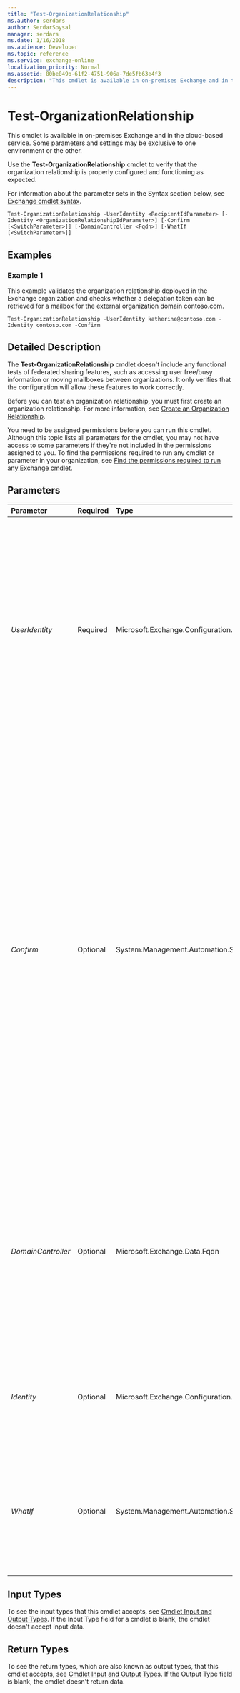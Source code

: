 ```yaml
---
title: "Test-OrganizationRelationship"
ms.author: serdars
author: SerdarSoysal
manager: serdars
ms.date: 1/16/2018
ms.audience: Developer
ms.topic: reference
ms.service: exchange-online
localization_priority: Normal
ms.assetid: 80be049b-61f2-4751-906a-7de5fb63e4f3
description: "This cmdlet is available in on-premises Exchange and in the cloud-based service. Some parameters and settings may be exclusive to one environment or the other."
---
```


# Test-OrganizationRelationship

This cmdlet is available in on-premises Exchange and in the cloud-based service. Some parameters and settings may be exclusive to one environment or the other. 
  
Use the **Test-OrganizationRelationship** cmdlet to verify that the organization relationship is properly configured and functioning as expected.
  
For information about the parameter sets in the Syntax section below, see [Exchange cmdlet syntax](https://technet.microsoft.com/library/bb123552.aspx). 
  
```
Test-OrganizationRelationship -UserIdentity <RecipientIdParameter> [-Identity <OrganizationRelationshipIdParameter>] [-Confirm [<SwitchParameter>]] [-DomainController <Fqdn>] [-WhatIf [<SwitchParameter>]]

```

## Examples
<a name="Examples"> </a>

### Example 1

This example validates the organization relationship deployed in the Exchange organization and checks whether a delegation token can be retrieved for a mailbox for the external organization domain contoso.com.
  
```
Test-OrganizationRelationship -UserIdentity katherine@contoso.com -Identity contoso.com -Confirm
```

## Detailed Description
<a name="DetailedDescription"> </a>

The **Test-OrganizationRelationship** cmdlet doesn't include any functional tests of federated sharing features, such as accessing user free/busy information or moving mailboxes between organizations. It only verifies that the configuration will allow these features to work correctly.
  
Before you can test an organization relationship, you must first create an organization relationship. For more information, see [Create an Organization Relationship](http://technet.microsoft.com/library/5ea61b96-c8ca-44fc-b8b5-ca4341af36a6.aspx).
  
You need to be assigned permissions before you can run this cmdlet. Although this topic lists all parameters for the cmdlet, you may not have access to some parameters if they're not included in the permissions assigned to you. To find the permissions required to run any cmdlet or parameter in your organization, see [Find the permissions required to run any Exchange cmdlet](https://technet.microsoft.com/library/mt432940.aspx).
  
## Parameters
<a name="DetailedDescription"> </a>

|**Parameter**|**Required**|**Type**|**Description**|
|:-----|:-----|:-----|:-----|
| _UserIdentity_ <br/> |Required  <br/> |Microsoft.Exchange.Configuration.Tasks.RecipientIdParameter  <br/> | The _UserIdentity_ parameter specifies the mailbox for which a delegation token is requested to access the external organization's configuration information. You can use any of the following values: <br/>  Distinguished name (DN) <br/>  Canonical name <br/>  GUID <br/>  Name <br/>  Display name <br/>  Alias <br/>  Exchange DN <br/>  Primary SMTP email address <br/> |
| _Confirm_ <br/> |Optional  <br/> |System.Management.Automation.SwitchParameter  <br/> | The _Confirm_ switch specifies whether to show or hide the confirmation prompt. How this switch affects the cmdlet depends on if the cmdlet requires confirmation before proceeding. <br/>  Destructive cmdlets (for example, **Remove-\*** cmdlets) have a built-in pause that forces you to acknowledge the command before proceeding. For these cmdlets, you can skip the confirmation prompt by using this exact syntax: `-Confirm:$false`.  <br/>  Most other cmdlets (for example, **New-\*** and **Set-\*** cmdlets) don't have a built-in pause. For these cmdlets, specifying the _Confirm_ switch without a value introduces a pause that forces you acknowledge the command before proceeding. <br/> |
| _DomainController_ <br/> |Optional  <br/> |Microsoft.Exchange.Data.Fqdn  <br/> |This parameter is available only in on-premises Exchange.  <br/> The  _DomainController_ parameter specifies the domain controller that's used by this cmdlet to read data from or write data to Active Directory. You identify the domain controller by its fully qualified domain name (FQDN). For example, `dc01.contoso.com`.  <br/> |
| _Identity_ <br/> |Optional  <br/> |Microsoft.Exchange.Configuration.Tasks.OrganizationRelationshipIdParameter  <br/> | The _Identity_ parameter specifies the organization relationship to be tested. You can use the following values: <br/>  Canonical name <br/>  GUID <br/>  Name <br/> |
| _WhatIf_ <br/> |Optional  <br/> |System.Management.Automation.SwitchParameter  <br/> |The  _WhatIf_ switch simulates the actions of the command. You can use this switch to view the changes that would occur without actually applying those changes. You don't need to specify a value with this switch. <br/> |
   
## Input Types
<a name="InputTypes"> </a>

To see the input types that this cmdlet accepts, see [Cmdlet Input and Output Types](http://go.microsoft.com/fwlink/p/?linkId=616387). If the Input Type field for a cmdlet is blank, the cmdlet doesn't accept input data. 
  
## Return Types
<a name="ReturnTypes"> </a>

To see the return types, which are also known as output types, that this cmdlet accepts, see [Cmdlet Input and Output Types](http://go.microsoft.com/fwlink/p/?linkId=616387). If the Output Type field is blank, the cmdlet doesn't return data. 
  

